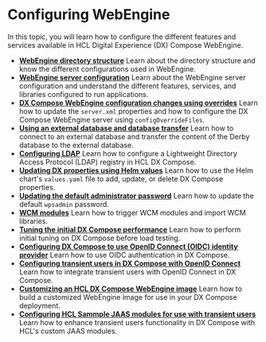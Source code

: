 # Configuring WebEngine

In this topic, you will learn how to configure the different features and services available in HCL Digital Experience (DX) Compose WebEngine.

-   **[WebEngine directory structure](webengine_directory_structure.md)**
Learn about the directory structure and know the different configurations used in WebEngine.
-   **[WebEngine server configuration](server_configuration.md)**
Learn about the WebEngine server configuration and understand the different features, services, and libraries configured to run applications.
-   **[DX Compose WebEngine configuration changes using overrides](configuration_changes_using_overrides.md)**
Learn how to update the `server.xml` properties and how to configure the DX Compose WebEngine server using `configOverrideFiles`.
-   **[Using an external database and database transfer](external_db_database_transfer.md)**
Learn how to connect to an external database and transfer the content of the Derby database to the external database.
-   **[Configuring LDAP](ldap_configuration.md)**
Learn how to configure a Lightweight Directory Access Protocol (LDAP) registry in HCL DX Compose.
-   **[Updating DX properties using Helm values](update_properties_with_helm.md)**
Learn how to use the Helm chart's `values.yaml` file to add, update, or delete DX Compose properties.
-   **[Updating the default administrator password](update_wpsadmin_password.md)**
Learn how to update the default `wpsadmin` password.
-   **[WCM modules](wcm_modules.md)**
Learn how to trigger WCM modules and import WCM libraries.
-   **[Tuning the initial DX Compose performance](tune_initial_portal_performance.md)**
Learn how to perform initial tuning on DX Compose before load testing.
-   **[Configuring DX Compose to use OpenID Connect (OIDC) identity provider](configure_compose_to_use_oidc.md)**
Learn how to use OIDC authentication in DX Compose.
-   **[Configuring transient users in DX Compose with OpenID Connect](configure_transient_users.md)**
Learn how to integrate transient users with OpenID Connect in DX Compose.
-   **[Customizing an HCL DX Compose WebEngine image](customize_webengine_image.md)**
Learn how to build a customized WebEngine image for use in your DX Compose deployment.
-   **[Configuring HCL Sammple JAAS modules for use with transient users](configure_jaas_modules.md)**
Learn how to enhance transient users functionality in DX Compose with HCL's custom JAAS modules.
